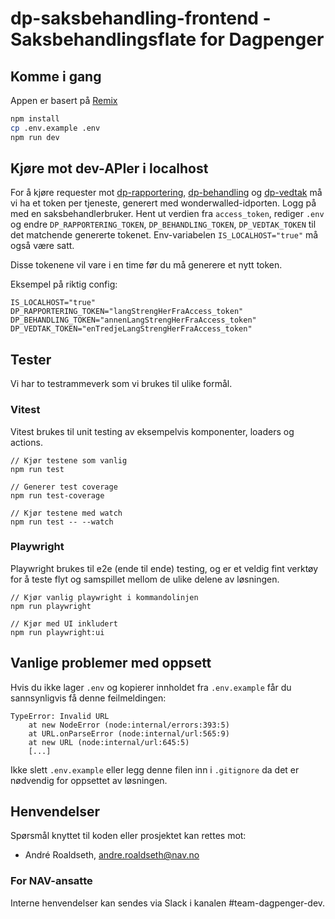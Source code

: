 # dp-saksbehandling-frontend - Saksbehandlingsflate for Dagpenger

## Komme i gang

Appen er basert på [Remix](https://remix.run/docs)

```sh
npm install
cp .env.example .env
npm run dev
```

## Kjøre mot dev-APIer i localhost

For å kjøre requester mot [dp-rapportering](https://wonderwalled-azure.intern.dev.nav.no/api/obo?aud=dev-gcp.teamdagpenger.dp-rapportering), [dp-behandling](https://wonderwalled-azure.intern.dev.nav.no/api/obo?aud=dev-gcp.teamdagpenger.dp-behandling) og [dp-vedtak](https://wonderwalled-azure.intern.dev.nav.no/api/obo?aud=dev-gcp.teamdagpenger.dp-vedtak) må vi ha et token per tjeneste, generert med wonderwalled-idporten. Logg på med en saksbehandlerbruker. Hent ut verdien fra `access_token`, rediger `.env` og endre `DP_RAPPORTERING_TOKEN`, `DP_BEHANDLING_TOKEN`, `DP_VEDTAK_TOKEN` til det matchende genererte tokenet. Env-variabelen `IS_LOCALHOST="true"` må også være satt.

Disse tokenene vil vare i en time før du må generere et nytt token.

Eksempel på riktig config:

```
IS_LOCALHOST="true"
DP_RAPPORTERING_TOKEN="langStrengHerFraAccess_token"
DP_BEHANDLING_TOKEN="annenLangStrengHerFraAccess_token"
DP_VEDTAK_TOKEN="enTredjeLangStrengHerFraAccess_token"
```

## Tester

Vi har to testrammeverk som vi brukes til ulike formål. 

### Vitest
Vitest brukes til unit testing av eksempelvis komponenter, loaders og actions.

```
// Kjør testene som vanlig
npm run test

// Generer test coverage
npm run test-coverage

// Kjør testene med watch
npm run test -- --watch
```

### Playwright
Playwright brukes til e2e (ende til ende) testing, og er et veldig fint verktøy for å teste flyt og samspillet mellom de ulike delene av løsningen.

```
// Kjør vanlig playwright i kommandolinjen
npm run playwright

// Kjør med UI inkludert
npm run playwright:ui
```

## Vanlige problemer med oppsett

Hvis du ikke lager `.env` og kopierer innholdet fra `.env.example` får du sannsynligvis få denne feilmeldingen:

```
TypeError: Invalid URL
    at new NodeError (node:internal/errors:393:5)
    at URL.onParseError (node:internal/url:565:9)
    at new URL (node:internal/url:645:5)
    [...]
```

Ikke slett `.env.example` eller legg denne filen inn i `.gitignore` da det er nødvendig for oppsettet av løsningen.

## Henvendelser

Spørsmål knyttet til koden eller prosjektet kan rettes mot:

- André Roaldseth, andre.roaldseth@nav.no

### For NAV-ansatte

Interne henvendelser kan sendes via Slack i kanalen #team-dagpenger-dev.
